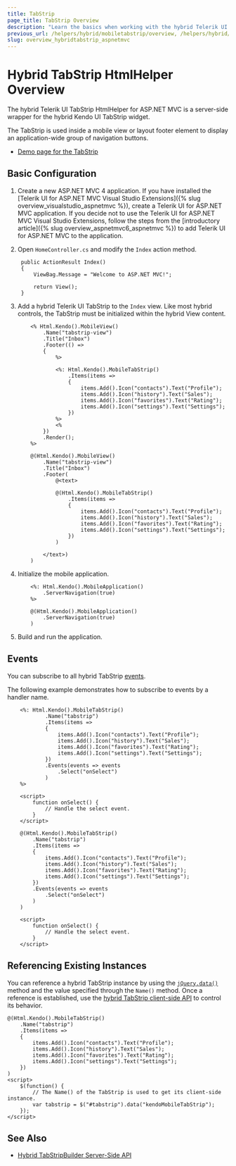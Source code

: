 ```yaml
---
title: TabStrip
page_title: TabStrip Overview
description: "Learn the basics when working with the hybrid Telerik UI TabStrip HtmlHelper for ASP.NET MVC."
previous_url: /helpers/hybrid/mobiletabstrip/overview, /helpers/hybrid/mobiletabstrip
slug: overview_hybridtabstrip_aspnetmvc
---
```


# Hybrid TabStrip HtmlHelper Overview

The hybrid Telerik UI TabStrip HtmlHelper for ASP.NET MVC is a server-side wrapper for the hybrid Kendo UI TabStrip widget.

The TabStrip is used inside a mobile view or layout footer element to display an application-wide group of navigation buttons.

* [Demo page for the TabStrip](http://demos.telerik.com/kendo-ui/m/index#mobile-tabstrip/index)

## Basic Configuration

1. Create a new ASP.NET MVC 4 application. If you have installed the [Telerik UI for ASP.NET MVC Visual Studio Extensions]({% slug overview_visualstudio_aspnetmvc %}), create a Telerik UI for ASP.NET MVC application. If you decide not to use the Telerik UI for ASP.NET MVC Visual Studio Extensions, follow the steps from the [introductory article]({% slug overview_aspnetmvc6_aspnetmvc %}) to add Telerik UI for ASP.NET MVC to the application.
1. Open `HomeController.cs` and modify the `Index` action method.

        public ActionResult Index()
        {
            ViewBag.Message = "Welcome to ASP.NET MVC!";

            return View();
        }

1. Add a hybrid Telerik UI TabStrip to the `Index` view. Like most hybrid controls, the TabStrip must be initialized within the hybrid View content.

    ```ASPX
        <% Html.Kendo().MobileView()
            .Name("tabstrip-view")
            .Title("Inbox")
            .Footer(() =>
            {
                %>

                <%: Html.Kendo().MobileTabStrip()
                    .Items(items =>
                    {
                        items.Add().Icon("contacts").Text("Profile");
                        items.Add().Icon("history").Text("Sales");
                        items.Add().Icon("favorites").Text("Rating");
                        items.Add().Icon("settings").Text("Settings");
                    })
                %>
                <%
            })
            .Render();
        %>
    ```
    ```Razor
        @(Html.Kendo().MobileView()
            .Name("tabstrip-view")
            .Title("Inbox")
            .Footer(
                @<text>

                @(Html.Kendo().MobileTabStrip()
                    .Items(items =>
                    {
                        items.Add().Icon("contacts").Text("Profile");
                        items.Add().Icon("history").Text("Sales");
                        items.Add().Icon("favorites").Text("Rating");
                        items.Add().Icon("settings").Text("Settings");
                    })
                )

            </text>)
        )
    ```

1. Initialize the mobile application.

    ```ASPX
        <%: Html.Kendo().MobileApplication()
            .ServerNavigation(true)
        %>
    ```
    ```Razor
        @(Html.Kendo().MobileApplication()
            .ServerNavigation(true)
        )
    ```

1. Build and run the application.

## Events

You can subscribe to all hybrid TabStrip [events](https://docs.telerik.com/kendo-ui/api/javascript/mobile/ui/tabstrip#events).

The following example demonstrates how to subscribe to events by a handler name.

```ASPX
    <%: Html.Kendo().MobileTabStrip()
            .Name("tabstrip")
            .Items(items =>
            {
                items.Add().Icon("contacts").Text("Profile");
                items.Add().Icon("history").Text("Sales");
                items.Add().Icon("favorites").Text("Rating");
                items.Add().Icon("settings").Text("Settings");
            })
            .Events(events => events
                .Select("onSelect")
            )
    %>

    <script>
        function onSelect() {
            // Handle the select event.
        }
    </script>
```
```Razor
    @(Html.Kendo().MobileTabStrip()
        .Name("tabstrip")
        .Items(items =>
        {
            items.Add().Icon("contacts").Text("Profile");
            items.Add().Icon("history").Text("Sales");
            items.Add().Icon("favorites").Text("Rating");
            items.Add().Icon("settings").Text("Settings");
        })
        .Events(events => events
            .Select("onSelect")
        )
    )

    <script>
        function onSelect() {
            // Handle the select event.
        }
    </script>
```

## Referencing Existing Instances

You can reference a hybrid TabStrip instance by using the [`jQuery.data()`](http://api.jquery.com/jQuery.data/) method and the value specified through the `Name()` method. Once a reference is established, use the [hybrid TabStrip client-side API](https://docs.telerik.com/kendo-ui/api/javascript/mobile/ui/tabstrip#methods) to control its behavior.

    @(Html.Kendo().MobileTabStrip()
        .Name("tabstrip")
        .Items(items =>
        {
            items.Add().Icon("contacts").Text("Profile");
            items.Add().Icon("history").Text("Sales");
            items.Add().Icon("favorites").Text("Rating");
            items.Add().Icon("settings").Text("Settings");
        })
    )
    <script>
        $(function() {
            // The Name() of the TabStrip is used to get its client-side instance.
            var tabstrip = $("#tabstrip").data("kendoMobileTabStrip");
        });
    </script>

## See Also

* [Hybrid TabStripBuilder Server-Side API](http://docs.telerik.com/aspnet-mvc/api/Kendo.Mvc.UI.Fluent/MobileTabStripBuilder)
